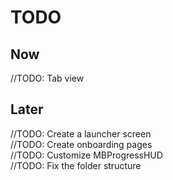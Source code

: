 #  TODO

## Now
//TODO: Tab view  

## Later
//TODO: Create a launcher screen  
//TODO: Create onboarding pages  
//TODO: Customize MBProgressHUD  
//TODO: Fix the folder structure  
